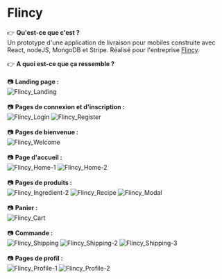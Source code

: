 # Flincy

👉 **Qu'est-ce que c'est ?**\
Un prototype d'une application de livraison pour mobiles construite avec React, nodeJS, MongoDB et Stripe.
Réalisé pour l'entreprise [Flincy](https://flincy.fr/).

👉 **A quoi est-ce que ça ressemble ?**\
\
📷 **Landing page :**\
![Flincy_Landing](https://user-images.githubusercontent.com/87578863/147833356-fd2969b6-fba4-4ad8-ae28-0ce06fa31333.png)
\
\
📷 **Pages de connexion et d'inscription :**\
![Flincy_Login](https://user-images.githubusercontent.com/87578863/147833374-d139d5bd-cca4-47a8-90ac-3ffcd80966df.png)
![Flincy_Register](https://user-images.githubusercontent.com/87578863/147833375-f04f2654-638b-43f9-a22d-e9f21e68ea29.png)
\
\
📷 **Pages de bienvenue :**\
![Flincy_Welcome](https://user-images.githubusercontent.com/87578863/147833450-f48aafdf-8021-4566-ba1a-42dc99e44eb9.png)
\
\
📷 **Page d'accueil :**\
![Flincy_Home-1](https://user-images.githubusercontent.com/87578863/147833400-439414e7-44df-465d-bb24-d8e7aacb8fa0.png)
![Flincy_Home-2](https://user-images.githubusercontent.com/87578863/147833401-c80aff06-d814-4974-8c60-9198884815c8.png)
\
\
📷 **Pages de produits :**\
![Flincy_Ingredient-2](https://user-images.githubusercontent.com/87578863/147833418-15d55cc0-24fe-4b88-9999-cb1f868a4568.png)
![Flincy_Recipe](https://user-images.githubusercontent.com/87578863/147833421-06fe8c11-a7e8-4124-8bb1-d9b4f19d2d83.png)
![Flincy_Modal](https://user-images.githubusercontent.com/87578863/147833424-259d1892-e40a-41d2-a250-bef7bae8d2f5.png)
\
\
📷 **Panier :**\
![Flincy_Cart](https://user-images.githubusercontent.com/87578863/147833430-5c9fb82d-6029-49eb-ab75-a8fd787b7118.png)
\
\
📷 **Commande :**\
![Flincy_Shipping](https://user-images.githubusercontent.com/87578863/147833436-4181a28e-296a-4ce0-a9de-24eef72b8d72.png)
![Flincy_Shipping-2](https://user-images.githubusercontent.com/87578863/147833438-325fa3f4-ef0b-4039-884a-65b1c38830f8.png)
![Flincy_Shipping-3](https://user-images.githubusercontent.com/87578863/147833441-cbb017e4-6be6-43a6-9fc6-e032e4512f05.png)
\
\
📷 **Pages de profil :**\
![Flincy_Profile-1](https://user-images.githubusercontent.com/87578863/147833443-cd2c10d6-8745-4375-bdc4-649eee981903.png)
![Flincy_Profile-2](https://user-images.githubusercontent.com/87578863/147833448-5cc8a314-7427-422f-af13-dff3a3e6a473.png)

